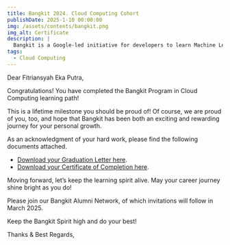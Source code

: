 ```yaml
---
title: Bangkit 2024. Cloud Computing Cohort
publishDate: 2025-1-10 00:00:00
img: /assets/contents/bangkit.png
img_alt: Certificate
description: |
  Bangkit is a Google-led initiative for developers to learn Machine Learning, Cloud Computing, and Android Development. This certificate is a proof that I have completed the Bangkit 2024 program as Cloud Computing Cohort
tags:
  - Cloud Computing
---
```


Dear Fitriansyah Eka Putra,

Congratulations! You have completed the Bangkit Program in Cloud Computing learning path!

This is a lifetime milestone you should be proud of! Of course, we are proud of you, too, and hope that Bangkit has been both an exciting and rewarding journey for your personal growth.

As an acknowledgment of your hard work, please find the following documents attached.

- [Download your Graduation Letter here](https://drive.google.com/file/d/1cI0MKjDXiSJFQV2Iysxzc81p3ycJosWX/view).
- [Download your Certificate of Completion here](https://drive.google.com/file/d/1Pg7x_4ycavRxcps7XpuuN4sJSjJRRdfv/view).

Moving forward, let’s keep the learning spirit alive. May your career journey shine bright as you do!

Please join our Bangkit Alumni Network, of which invitations will follow in March 2025.

Keep the Bangkit Spirit high and do your best!

Thanks & Best Regards,
